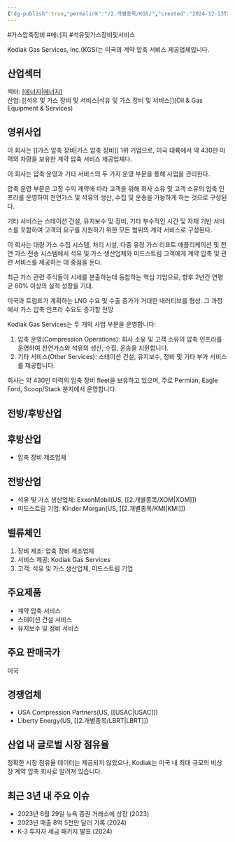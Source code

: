 ```yaml
---
{"dg-publish":true,"permalink":"/2.개별종목/KGS/","created":"2024-12-13T20:44:21.911+09:00","updated":"2025-06-03T20:05:59.736+09:00"}
---
```


#가스압축장비 #에너지 #석유및가스장비및서비스

Kodiak Gas Services, Inc.(KGS)는 미국의 계약 압축 서비스 제공업체입니다.

## 산업섹터

섹터: [[에너지\|에너지]](Energy)  
산업: [[석유 및 가스 장비 및 서비스\|석유 및 가스 장비 및 서비스]](Oil & Gas Equipment & Services)

## 영위사업

이 회사는 [[가스 압축 장비\|가스 압축 장비]] 1위 기업으로, 미국 대륙에서 약 430만 마력의 차량을 보유한 계약 압축 서비스 제공업체다.  

이 회사는 압축 운영과 기타 서비스의 두 가지 운영 부문을 통해 사업을 관리한다.  
  
압축 운영 부문은 고정 수익 계약에 따라 고객을 위해 회사 소유 및 고객 소유의 압축 인프라를 운영하여 천연가스 및 석유의 생산, 수집 및 운송을 가능하게 하는 것으로 구성된다.  

기타 서비스는 스테이션 건설, 유지보수 및 정비, 기타 부수적인 시간 및 자재 기반 서비스를 포함하여 고객의 요구를 지원하기 위한 모든 범위의 계약 서비스로 구성된다.  
  
이 회사는 대량 가스 수집 시스템, 처리 시설, 다중 유정 가스 리프트 애플리케이션 및 천연 가스 전송 시스템에서 석유 및 가스 생산업체와 미드스트림 고객에게 계약 압축 및 관련 서비스를 제공하는 데 중점을 둔다.

최근 가스 관련 주식들이 시세를 분출하는데 동참하는 핵심 기업으로, 향후 2년간 연평균 60% 이상의 실적 성장을 기대. 

미국과 트럼프가 계획하는 LNG 수요 및 수출 증가가 거대한 내러티브를 형성. 그 과정에서 가스 압축 인프라 수요도 증가할 전망

Kodiak Gas Services는 두 개의 사업 부문을 운영합니다:

1. 압축 운영(Compression Operations): 회사 소유 및 고객 소유의 압축 인프라를 운영하여 천연가스와 석유의 생산, 수집, 운송을 지원합니다.
2. 기타 서비스(Other Services): 스테이션 건설, 유지보수, 정비 및 기타 부가 서비스를 제공합니다.

회사는 약 430만 마력의 압축 장비 fleet을 보유하고 있으며, 주로 Permian, Eagle Ford, Scoop/Stack 분지에서 운영합니다.

## 전방/후방산업

## 후방산업

- 압축 장비 제조업체

## 전방산업

- 석유 및 가스 생산업체: ExxonMobil(US, [[2.개별종목/XOM\|XOM]])
- 미드스트림 기업: Kinder Morgan(US, [[2.개별종목/KMI\|KMI]])

## 밸류체인

1. 장비 제조: 압축 장비 제조업체
2. 서비스 제공: Kodiak Gas Services
3. 고객: 석유 및 가스 생산업체, 미드스트림 기업

## 주요제품

- 계약 압축 서비스
- 스테이션 건설 서비스
- 유지보수 및 정비 서비스

## 주요 판매국가

미국

## 경쟁업체

- USA Compression Partners(US, [[USAC\|USAC]])
- Liberty Energy(US, [[2.개별종목/LBRT\|LBRT]])

## 산업 내 글로벌 시장 점유율

정확한 시장 점유율 데이터는 제공되지 않았으나, Kodiak는 미국 내 최대 규모의 비상장 계약 압축 회사로 알려져 있습니다.

## 최근 3년 내 주요 이슈

- 2023년 6월 29일 뉴욕 증권 거래소에 상장 (2023)
- 2023년 매출 8억 5천만 달러 기록 (2024)
- K-3 투자자 세금 패키지 발표 (2024)
